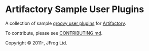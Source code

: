 Artifactory Sample User Plugins
===============================

A collection of sample [groovy user plugins] for [Artifactory].

To contribute, please see [CONTRIBUTING.md](CONTRIBUTING.md).

Copyright &copy; 2011-, JFrog Ltd.

[Artifactory]: http://artifactory.jfrog.org

[groovy user plugins]: http://wiki.jfrog.org/confluence/display/RTF/User+Plugins






